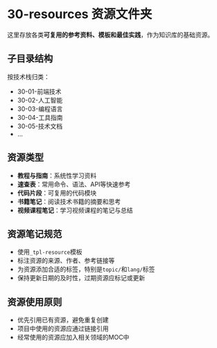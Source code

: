 # 30-resources 资源文件夹

这里存放各类**可复用的参考资料、模板和最佳实践**，作为知识库的基础资源。

## 子目录结构

按技术栈归类：

- 30-01-前端技术
- 30-02-人工智能
- 30-03-编程语言
- 30-04-工具指南
- 30-05-技术文档
- ...

## 资源类型

- **教程与指南**：系统性学习资料
- **速查表**：常用命令、语法、API等快速参考
- **代码片段**：可复用的代码模块
- **书籍笔记**：阅读技术书籍的摘要和思考
- **视频课程笔记**：学习视频课程的笔记与总结

## 资源笔记规范

- 使用`_tpl-resource`模板
- 标注资源的来源、作者、参考链接等
- 为资源添加合适的标签，特别是`topic/`和`lang/`标签
- 保持更新日期的及时性，过期资源应标记或更新

## 资源使用原则

- 优先引用已有资源，避免重复创建
- 项目中使用的资源应通过链接引用
- 经常使用的资源应加入相关领域的MOC中 